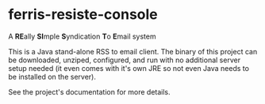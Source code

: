 # ferris-resiste-console

A **RE**ally **SI**mple **S**yndication **T**o **E**mail system

This is a Java stand-alone RSS to email client.  The binary of this project
can be downloaded, unziped, configured, and run with no additional server setup
needed (it even comes with it's own JRE so not even Java needs to be installed
on the server). 

See the project's documentation for more details.


